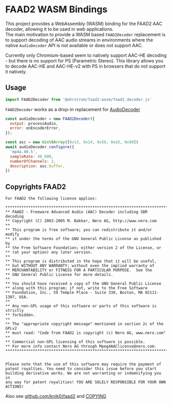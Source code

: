 # FAAD2 WASM Bindings

This project provides a WebAssembly (WASM) binding for the FAAD2 AAC decoder, allowing it to be used in web applications.  
The main motivation to provide a WASM based `FAAD2Decoder` replacement is to support decoding of AAC audio streams in environments where the native `AudioDecoder` API is not available or does not support AAC.

Currently only Chromium-based seem to natively support AAC-HE decoding - but there is no support for PS (Parametric Stereo).
This library allows you to decode AAC-HE and AAC-HE-v2 with PS in browsers that do not support it natively.

## Usage

```javascript
import FAAD2Decoder from '@ohrstrom/faad2-wasm/faad2_decoder.js'
```

`FAAD2Decoder` works as a drop-in replacement for [AudioDecoder](https://developer.mozilla.org/en-US/docs/Web/API/AudioDecoder)

```javascript
const audioDecoder = new FAAD2Decoder({
  output: processAudio,
  error: onEncoderError,
});

const asc = new Uint8Array([0x13, 0x14, 0x56, 0xe5, 0x98])  
await audioDecoder.configure({
  'mp4a.40.5',
  sampleRate: 48_000,
  numberOfChannels: 2,
  description: asc.buffer,
})

```

## Copyrights FAAD2

```text
For FAAD2 the following license applies:

******************************************************************************
** FAAD2 - Freeware Advanced Audio (AAC) Decoder including SBR decoding
** Copyright (C) 2003-2005 M. Bakker, Nero AG, http://www.nero.com
**
** This program is free software; you can redistribute it and/or modify
** it under the terms of the GNU General Public License as published by
** the Free Software Foundation; either version 2 of the License, or
** (at your option) any later version.
**
** This program is distributed in the hope that it will be useful,
** but WITHOUT ANY WARRANTY; without even the implied warranty of
** MERCHANTABILITY or FITNESS FOR A PARTICULAR PURPOSE.  See the
** GNU General Public License for more details.
**
** You should have received a copy of the GNU General Public License
** along with this program; if not, write to the Free Software
** Foundation, Inc., 59 Temple Place - Suite 330, Boston, MA 02111-1307, USA.
**
** Any non-GPL usage of this software or parts of this software is strictly
** forbidden.
**
** The "appropriate copyright message" mentioned in section 2c of the GPLv2
** must read: "Code from FAAD2 is copyright (c) Nero AG, www.nero.com"
**
** Commercial non-GPL licensing of this software is possible.
** For more info contact Nero AG through Mpeg4AAClicense@nero.com.
******************************************************************************


Please note that the use of this software may require the payment of
patent royalties. You need to consider this issue before you start
building derivative works. We are not warranting or indemnifying you in
any way for patent royalities! YOU ARE SOLELY RESPONSIBLE FOR YOUR OWN
ACTIONS!
```

Also see [github.com/knik0/faad2](https://github.com/knik0/faad2) and
[COPYING](https://github.com/knik0/faad2/blob/master/COPYING)
